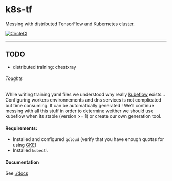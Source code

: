 # k8s-tf
Messing with distributed TensorFlow and Kubernetes cluster.

[![CircleCI](https://circleci.com/gh/medtune/k8s-tf/tree/master.svg?style=svg)](https://circleci.com/gh/medtune/k8s-tf/tree/master)

---

## TODO
- distributed training: chestxray

###### Toughts
While writing training yaml files we understood why really [kubeflow](https://github.com/kubeflow/kubeflow) exists... Configuring workers environnements and dns services is not complicated but time consuming. It can be automatically generated ! We'll continue messing with all this stuff in order to determine weither we should use kubeflow when its stable (version >= 1) or create our own generation tool.


#### Requirements:
- Installed and configured `gcloud` (verify that you have enough quotas for using [GKE](https://cloud.google.com/kubernetes-engine/))
- Installed `kubectl`

#### Documentation

See [./docs](./docs)